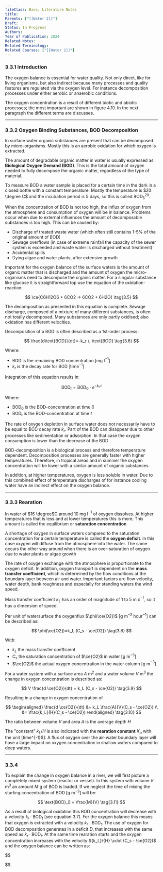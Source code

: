 ```yaml
---
fileClass: Base, Literature Notes
title: 
Parents: ["[[Water 2]]"]
Draft: 
Status: In Progress
Authors: 
Year of Publication: 2024
Related Notes: 
Related Terminology: 
Related Courses: ["[[Water 2]]"]
---
```

### 3.3.1 Introduction
The oxygen balance is essential for water quality. Not only direct, like for living organisms, but also indirect because many processes and quality features are regulated via the oxygen level. For instance decomposition processes under either aerobic or anaerobic conditions.

The oxygen concentration is a result of different biotic and abiotic processes; the most important are shown in figure 4.10. In the next paragraph the different terms are discusses. 

---
### 3.3.2 Oxygen Binding Substances, BOD Decomposition
In surface water organic substances are present that can be decomposed by micro-organisms. Mostly this is an aerobic oxidation for which oxygen is extracted. 

The amount of degradable organic matter in water is usually expressed as **Biological Oxygen Demand (BOD)**. This is the total amount of oxygen needed to fully decompose the organic matter, regardless of the type of material.

To measure BOD a water sample is placed for a certain time in the dark in a closed bottle with a constant temperature. Mostly the temperature is $20 \degree C$ and the incubation period is 5 days, so this is called $\text{BOD}^{20}_5$. 

When the concentration of BOD is not too high, the influx of oxygen from the atmosphere and consumption of oxygen will be in balance. Problems occur when due to external influences the amount of decomposable substances is too high. This can be caused by: 
- Discharge of treated waste water (which often still contains 1-5% of the original amount of BOD)
- Sewage overflows (in case of extreme rainfall the capacity of the sewer system is exceeded and waste water is discharged without treatment)
- Accidental spills
- Dying algae and water plants, after extensive growth

Important for the oxygen balance of the surface waters is the amount of organic matter that is discharged and the amount of oxygen the micro-organisms need to decompose the organic matter. For a singular substance like glucose it is straightforward top use the equation of the oxidation-reaction: 

$$
\ce{C6H12O6 + 6CO2 -> 6CO2 + 6H2O} \tag{3.5}
$$

The decomposition as presented in this equation is complete. Sewage discharge, composed of a mixture of many different substances, is often not totally decomposed. Many substances are only partly oxidised; also oxidation has different velocities. 

Decomposition of a BOD is often described as a 1st-order process:

$$
\frac{d\text{BOD}}{dt}=-k_r \, \text{BOD} \tag{3.6}
$$

Where:
- BOD is the remaining BOD concentration [mg l$^{-1}$]
- $k_r$ is the decay rate for BOD [time$^{-1}$] 

Integration of this equation results in:

$$
\text{BOD}_t = \text{BOD}_0 \cdot e^{-k_r \, t} \tag{3.7}
$$

Where:
- BOD$_0$ is the BOD-concentration at time 0
- BOD$_t$ is the BOD-concentration at time $t$

The rate of oxygen depletion in surface water does not necessarily have to be equal to BOD decay rate $k_r$. Part of the BOD can disappear due to other processes like sedimentation or adsorption. In that case the oxygen consumption is lower than the decrease of the BOD

BOD-decomposition is a biological process and therefore temperature dependent. Decomposition processes are generally faster with higher temperatures. Therefore, in tropical areas and in summer the oxygen concentration will be lower with a similar amount of organic substances

In addition, at higher temperatures, oxygen is less soluble in water. Due to this combined effect of temperature discharges of for instance cooling water have an indirect effect on the oxygen balance. 

---
### 3.3.3 Rearation
In water of $16 \degree$C around 10 mg l$^{-1}$ of oxygen dissolves. At higher temperatures that is less and at lower temperatures this is more. This amount is called the equilibrium or **saturation concentration**

A shortage of oxygen in surface waters compared to the saturation concentration for a certain temperature is called the **oxygen deficit**. In this case oxygen will diffuse from the atmosphere into the water. The same occurs the other way around when there is an over-saturation of oxygen due to water plants or algae growth

The rate of oxygen exchange with the atmosphere is proportionate to the oxygen deficit. In addition, oxygen transport is dependent on the **mass transfer coefficient**, which is determined by the flow conditions at the boundary layer between air and water. Important factors are flow velocity, water depth, bank roughness and especially for standing waters the wind speed. 

Mass transfer coefficient $k_L$ has an order of magnitude of 1 to 5 m d$^{-1}$, so it has a dimension of speed.

Per unit of watersurface the oxygenflux $\phi(\ce{O2})$ [g m$^{-2}$ hour$^{-1}$] can be described as:

$$
\phi(\ce{O2})=k_L (C_s - \ce{O2}) \tag{3.8}
$$

With:
- $k_L$ the mass transfer coefficient
- $C_s$ the saturation concentration of $\ce{O2}$ in water [g m$^{-3}$]
- $\ce{O2}$ the actual oxygen concentration in the water column [g m$^{-3}$]

For a water system with a surface area $A$ m$^2$ and a water volume $V$ m$^3$ the change in oxygen concentration is described as:

$$
V \frac{d \ce{O2}}{dt} = k_L (C_s - \ce{O2}) \tag{3.9}
$$

Resulting in a change in oxygen concentration of

$$
\begin{aligned}
\frac{d \ce{O2}}{dt} &= k_L \frac{A}{V}(C_s - \ce{O2}) \\
&= \frac{k_L}{H}(C_s - \ce{O2})
\end{aligned} \tag{3.10}
$$

The ratio between volume $V$ and area $A$ is the average depth $H$

The "constant" $k_L / H$ is also indicated with the **rearation constant** $K_a$ with the unit [time^{-1}$]. A flux of oxygen over the air-water boundary layer will have a large impact on oxygen concentration in shallow waters compared to deep waters.

---
### 3.3.4
To explain the change in oxygen balance in a river, we will first picture a completely mixed system (reactor or vessel). In this system with volume $V$ m$^3$ an amount $M$ g of BOD is loaded. If we neglect the time of mixing the starting concentration of BOD [g m$^{-3}$] will be:

$$
\text{BOD}_0 = \frac{M}{V} \tag{3.11}
$$

As a result of biological oxidation this BOD concentration will decrease with a velocity $k_r \cdot \text{BOD}_t$  (see equation 3.7). For the oxygen balance this means that oxygen is extracted with a velocity $k_r \cdot \text{BOD}_t$. The use of oxygen for BOD decomposition generates in a deficit $D$, that increases with the same speed as $k_r \cdot \text{BOD}_t$. At the same time rearation starts and the oxygen concentration increases with the velocity ${k_L}/{H} \cdot (C_s - \ce{O2})$ and the oxygen balance can be written as:

$$

$$